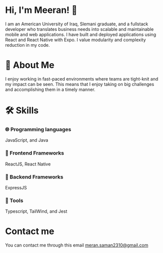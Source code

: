 # Hi, I'm Meeran! 👋
I am an American University of Iraq, Slemani graduate, and a fullstack developer who translates business needs into scalable and maintainable mobile and web applications. I have built and deployed applications using React and React Native with Expo. I value modularity and complexity reduction in my code.

# 🚀 About Me
I enjoy working in fast-paced environments where teams are tight-knit and my impact can be seen. This means that I enjoy taking on big challenges and accomplishing them in a timely manner.

# 🛠 Skills
### 🌐 Programming languages
JavaScript, and Java

### 👤 Frontend Frameworks
ReactJS, React Native

### 🔌 Backend Frameworks
ExpressJS

### 🔧 Tools
Typescript, TailWind, and Jest

# Contact me
You can contact me through this email meran.saman2310@gmail.com
<!--
**Meeran-Tofiq/Meeran-Tofiq** is a ✨ _special_ ✨ repository because its `README.md` (this file) appears on your GitHub profile.

Here are some ideas to get you started:

- 🔭 I’m currently working on ...
- 🌱 I’m currently learning ...
- 👯 I’m looking to collaborate on ...
- 🤔 I’m looking for help with ...
- 💬 Ask me about ...
- 📫 How to reach me: ...
- 😄 Pronouns: ...
- ⚡ Fun fact: ...
-->
